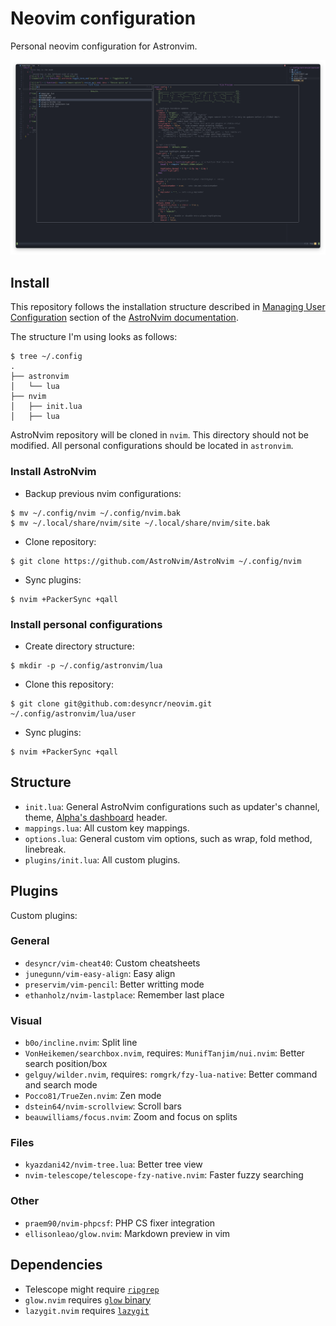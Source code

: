 # Neovim configuration

Personal neovim configuration for Astronvim.

![Screenshot](https://github.com/desyncr/neovim/blob/master/screenshot.png?raw=true)

## Install

This repository follows the installation structure described in [Managing User Configuration](https://astronvim.github.io/configuration/manage_user_config) section of the [AstroNvim documentation](https://astronvim.github.io/).

The structure I'm using looks as follows:

```
$ tree ~/.config
.
├── astronvim
│   └── lua
├── nvim
│   ├── init.lua
│   ├── lua

```

AstroNvim repository will be cloned in `nvim`. This directory should not be modified.
All personal configurations should be located in `astronvim`.


### Install AstroNvim

- Backup previous nvim configurations:


```
$ mv ~/.config/nvim ~/.config/nvim.bak
$ mv ~/.local/share/nvim/site ~/.local/share/nvim/site.bak
```


- Clone repository:
```
$ git clone https://github.com/AstroNvim/AstroNvim ~/.config/nvim
```


- Sync plugins:

```
$ nvim +PackerSync +qall
```

### Install personal configurations

- Create directory structure:

```
$ mkdir -p ~/.config/astronvim/lua
```

- Clone this repository:

```
$ git clone git@github.com:desyncr/neovim.git ~/.config/astronvim/lua/user
```

- Sync plugins:

```
$ nvim +PackerSync +qall
```

## Structure

- `init.lua`: General AstroNvim configurations such as updater's channel, theme, [Alpha's dashboard](https://github.com/goolord/alpha-nvim) header.
- `mappings.lua`: All custom key mappings.
- `options.lua`: General custom vim options, such as wrap, fold method, linebreak.
- `plugins/init.lua`: All custom plugins.

## Plugins

Custom plugins:

### General
- `desyncr/vim-cheat40`: Custom cheatsheets
- `junegunn/vim-easy-align`: Easy align
- `preservim/vim-pencil`: Better writting mode
- `ethanholz/nvim-lastplace`: Remember last place

### Visual
- `b0o/incline.nvim`: Split line
- `VonHeikemen/searchbox.nvim`, requires: `MunifTanjim/nui.nvim`: Better search position/box
- `gelguy/wilder.nvim`, requires: `romgrk/fzy-lua-native`: Better command and search mode
- `Pocco81/TrueZen.nvim`: Zen mode
- `dstein64/nvim-scrollview`: Scroll bars
- `beauwilliams/focus.nvim`: Zoom and focus on splits

### Files
- `kyazdani42/nvim-tree.lua`: Better tree view
- `nvim-telescope/telescope-fzy-native.nvim`: Faster fuzzy searching

### Other
- `praem90/nvim-phpcsf`: PHP CS fixer integration
- `ellisonleao/glow.nvim`: Markdown preview in vim


## Dependencies

- Telescope might require [`ripgrep`](https://github.com/BurntSushi/ripgrep)
- `glow.nvim` requires [`glow` binary](https://github.com/charmbracelet/glow)
- `lazygit.nvim` requires [`lazygit`](https://github.com/jesseduffield/lazygit)


